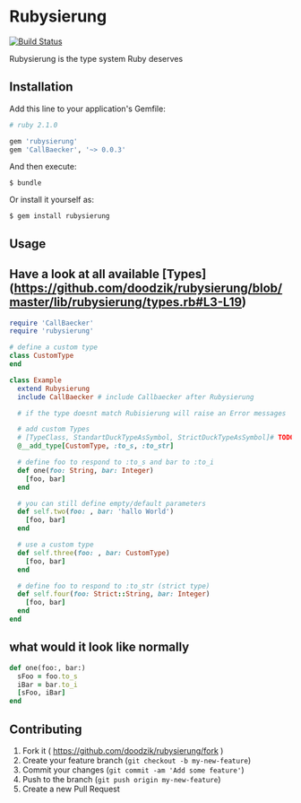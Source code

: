 # Rubysierung

[![Build Status](https://travis-ci.org/doodzik/rubysierung.svg?branch=master)](https://travis-ci.org/doodzik/rubysierung)

Rubysierung is the type system Ruby deserves

## Installation

Add this line to your application's Gemfile:

```ruby
# ruby 2.1.0

gem 'rubysierung'
gem 'CallBaecker', '~> 0.0.3'
```

And then execute:

    $ bundle

Or install it yourself as:

    $ gem install rubysierung

## Usage

## Have a look at all available [Types] (https://github.com/doodzik/rubysierung/blob/master/lib/rubysierung/types.rb#L3-L19)

```ruby
require 'CallBaecker'
require 'rubysierung'

# define a custom type
class CustomType
end

class Example
  extend Rubysierung
  include CallBaecker # include Callbaecker after Rubysierung

  # if the type doesnt match Rubisierung will raise an Error messages

  # add custom Types
  # [TypeClass, StandartDuckTypeAsSymbol, StrictDuckTypeAsSymbol]# TODO change to proper name
  @__add_type[CustomType, :to_s, :to_str]

  # define foo to respond to :to_s and bar to :to_i
  def one(foo: String, bar: Integer)
    [foo, bar]
  end

  # you can still define empty/default parameters
  def self.two(foo: , bar: 'hallo World')
    [foo, bar]
  end

  # use a custom type
  def self.three(foo: , bar: CustomType)
    [foo, bar]
  end

  # define foo to respond to :to_str (strict type)
  def self.four(foo: Strict::String, bar: Integer)
    [foo, bar]
  end
end
```

## what would it look like normally
```ruby
def one(foo:, bar:)
  sFoo = foo.to_s
  iBar = bar.to_i
  [sFoo, iBar]
end
```

## Contributing

1. Fork it ( https://github.com/doodzik/rubysierung/fork )
2. Create your feature branch (`git checkout -b my-new-feature`)
3. Commit your changes (`git commit -am 'Add some feature'`)
4. Push to the branch (`git push origin my-new-feature`)
5. Create a new Pull Request
